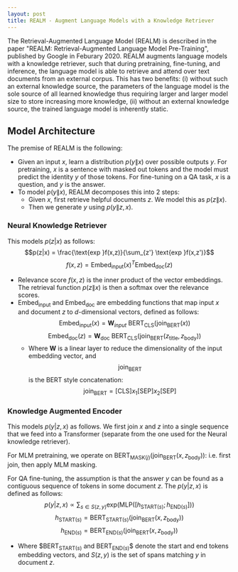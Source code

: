 ```yaml
---
layout: post
title: REALM - Augment Language Models with a Knowledge Retriever
---
```


The Retrieval-Augmented Language Model (REALM) is described in the paper "REALM: Retrieval-Augmented Language Model Pre-Training", published by Google in Feburary 2020. REALM augments language models with a knowledge retriever, such that during pretraining, fine-tuning, and inference, the language model is able to retrieve and attend over text documents from an external corpus. This has two benefits: (i) without such an external knowledge source, the parameters of the language model is the sole source of all learned knowledge thus requiring larger and larger model size to store increasing more knowledge, (ii) without an external knowledge source, the trained language model is inherently static.

## Model Architecture
The premise of REALM is the following:
* Given an input $x$, learn a distribution $p(y\|x)$ over possible outputs $y$. For pretraining, $x$ is a sentence with masked out tokens and the model must predict the identity $y$ of those tokens. For fine-tuning on a QA task, $x$ is a question, and $y$ is the answer.
* To model $p(y\|x)$, REALM decomposes this into 2 steps:
	* Given $x$, first retrieve helpful documents $z$. We model this as $p(z\|x)$.
	* Then we generate $y$ using $p(y\|z,x)$.

### Neural Knowledge Retriever
This models $p(z|x)$ as follows:
$$p(z|x) = \frac{\text{exp }f(x,z)}{\sum_{z'} \text{exp }f(x,z')}$$
$$f(x,z) = \text{Embed}_{\text{input}}(x)^{T} \text{Embed}_{\text{doc}}(z)$$
* Relevance score $f(x,z)$ is the inner product of the vector embeddings. The retrieval function $p(z\|x)$ is then a softmax over the relevance scores.
* $\text{Embed}_{\text{input}}$ and $\text{Embed}_{\text{doc}}$ are embedding functions that map input $x$ and document $z$ to $d$-dimensional vectors, defined as follows:
	$$\text{Embed}_{\text{input}}(x) = \mathbf{W}_{input} \text{ BERT}_{\text{CLS}}(\text{join}_{\text{BERT}}(x))$$
	$$\text{Embed}_{\text{doc}}(z) = \mathbf{W}_{\text{doc}} \text{ BERT}_{\text{CLS}}(\text{join}_{\text{BERT}} (z_{\text{title}}, z_{\text{body}}))$$
	* Where $\mathbf{W}$ is a linear layer to reduce the dimensionality of the input embedding vector, and $$\text{join}_{\text{BERT}}$$ is the BERT style concatenation: $$\text{join}_{\text{BERT}} = [\text{CLS}] x_1 [\text{SEP}] x_2 [\text{SEP}]$$

### Knowledge Augmented Encoder
This models $p(y|z,x)$ as follows. We first join $x$ and $z$ into a single sequence that we feed into a Transformer (separate from the one used for the Neural knowledge retriever).

For MLM pretraining, we operate on $\text{BERT}_{\text{MASK}(j)}(\text{join}_{\text{BERT}}(x, z_{\text{body}}))$: i.e. first join, then apply MLM masking.

For QA fine-tuning, the assumption is that the answer $y$ can be found as a contiguous sequence of tokens in some document $z$. The $p(y|z,x)$ is defined as follows:
$$p(y|z,x) \propto \sum_{s \in S(z,y)} \text{exp} (\text{MLP}([h_{\text{START}(s)} ; h_{\text{END}(s)}]))$$
$$h_{\text{START}(s)} = \text{BERT}_{\text{START}(s)}(\text{join}_{\text{BERT}}(x, z_{\text{body}}))$$
$$h_{\text{END}(s)} = \text{BERT}_{\text{END}(s)}(\text{join}_{\text{BERT}}(x, z_{\text{body}}))$$
* Where $$\text{BERT}_{\text{START}(s)}$ and $\text{BERT}_{\text{END}(s)}$$ denote the start and end tokens embedding vectors, and $S(z,y)$ is the set of spans matching $y$ in document $z$.
